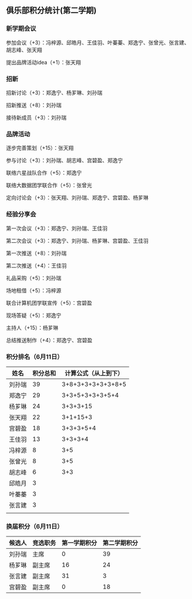## 俱乐部积分统计(第二学期)



### 新学期会议

参加会议（+3）：冯梓源、邱皓月、王佳羽、叶蓁蓁、郑逸宁、张曾光、张言建、胡志峰、张天翔

提出品牌活动idea（+1）：张天翔



### 招新

招新讨论（+3）：郑逸宁、杨芗琳、刘孙瑞

招新推送（+8）：刘孙瑞

接待新成员（+3）：刘孙瑞



### 品牌活动

逐步完善策划（+15）：张天翔

参与讨论（+3）：刘孙瑞、胡志峰、宫碧盈、郑逸宁

联络六星战队合作（+5）：郑逸宁

联络大数据团学联合作（+5）：张曾光

定向讨论会（+3）：张天翔、刘孙瑞、郑逸宁、宫碧盈、杨芗琳



### 经验分享会

第一次会议（+3）：郑逸宁、刘孙瑞、王佳羽

第二次会议（+3）：郑逸宁、刘孙瑞、杨芗琳、宫碧盈、王佳羽

第一次推送（+8）：刘孙瑞

第二次推送（+4）：王佳羽

礼品采购（+5）：刘孙瑞

场地租借（+5）：冯梓源

联合计算机团学联宣传（+5）：宫碧盈

现场答疑（+5）：郑逸宁

主持人（+15）：杨芗琳

总结推送制作（+4）：郑逸宁、宫碧盈




### 积分排名（6月11日）

| 姓名   | 积分总和 | 计算公式（从上到下） |
| ------ | -------- | -------------------- |
| 刘孙瑞 | 39       | 3+8+3+3+3+3+3+8+5    |
| 郑逸宁 | 29       | 3+3+5+3+3+3+5+4      |
| 杨芗琳 | 24       | 3+3+3+15             |
| 张天翔 | 22       | 3+1+15+3             |
| 宫碧盈 | 18       | 3+3+3+5+4            |
| 王佳羽 | 13       | 3+3+3+4              |
| 冯梓源 | 8        | 3+5                  |
| 张曾光 | 8        | 3+5                  |
| 胡志峰 | 6        | 3+3                  |
| 邱皓月 | 3        |                      |
| 叶蓁蓁 | 3        |                      |
| 张言建 | 3        |                      |
|        |          |                      |

### 换届积分（6月11日）

| 候选人 | 竞选职务 | 第一学期积分 | 第二学期积分 |
| ------ | -------- | ------------ | ------------ |
| 刘孙瑞 | 主席     | 0            | 39           |
| 杨芗琳 | 副主席   | 16           | 24           |
| 张言建 | 副主席   | 31           | 3            |
| 宫碧盈 | 副主席   | 0            | 18           |





